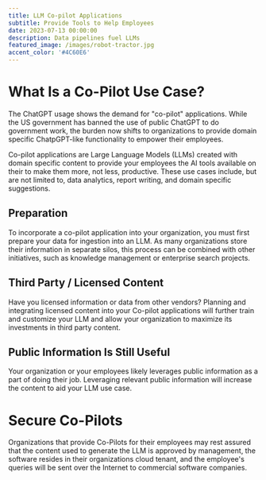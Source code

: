 ```yaml
---
title: LLM Co-pilot Applications
subtitle: Provide Tools to Help Employees
date: 2023-07-13 00:00:00
description: Data pipelines fuel LLMs
featured_image: /images/robot-tractor.jpg
accent_color: '#4C60E6'
---
```


# What Is a Co-Pilot Use Case?

The ChatGPT usage shows the demand for "co-pilot" applications. While the US government has banned the use of public ChatGPT to do government work, the burden now shifts to organizations to provide domain specific ChatpGPT-like functionality to empower their employees.  

Co-pilot applications are Large Language Models (LLMs) created with domain specific content to provide your employees the AI tools available on their to make them more, not less, productive. These use cases include, but are not limited to, data analytics, report writing, and domain specific suggestions.

## Preparation

To incorporate a co-pilot application into your organization, you must first prepare your data for ingestion into an LLM. As many organizations store their information in separate silos, this process can be combined with other initiatives, such as knowledge management or enterprise search projects.

## Third Party / Licensed Content  

Have you licensed information or data from other vendors? Planning and integrating licensed content into your Co-pilot applications will further train and customize your LLM and allow your organization to maximize its investments in third party content.

## Public Information Is Still Useful

Your organization or your employees likely leverages public information as a part of doing their job.  Leveraging relevant public information will increase the content to aid your LLM use case.

# Secure Co-Pilots

Organizations that provide Co-Pilots for their employees may rest assured that the content  used to generate the LLM is approved by management, the software resides in their organizations cloud tenant, and the employee's queries will be sent over the Internet to commercial software companies.